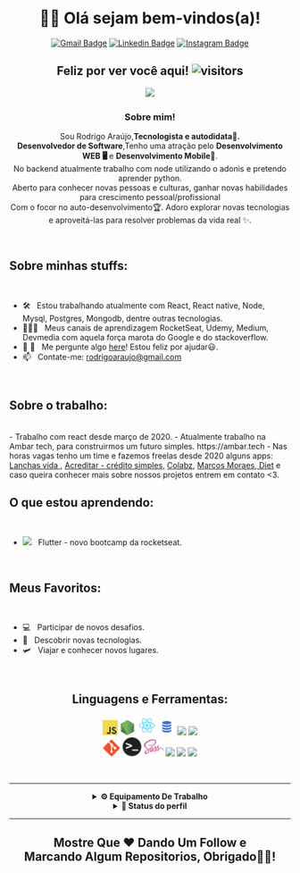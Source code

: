 <span align="center">

# 👋🏽 Olá sejam bem-vindos(a)!

[![Gmail Badge](https://img.shields.io/badge/Gmail-D14836?style=for-the-badge&logo=gmail&logoColor=white)](rodrigoaraujo@gmail.com)
[![Linkedin Badge](https://img.shields.io/badge/LinkedIn-0077B5?style=for-the-badge&logo=linkedin&logoColor=white)](https://www.linkedin.com/in/rodrigo-g-araujo/)
[![Instagram Badge](https://img.shields.io/badge/Instagram-E4405F?style=for-the-badge&logo=instagram&logoColor=white)](https://www.instagram.com/rodrigogomes_araujo/)
</span>

## Feliz por ver você aqui!  ![visitors](https://visitor-badge.glitch.me/badge?page_id=rodrigogaraujo)

<div align="center">

<img src="https://miro.medium.com/max/480/1*29HkFHUxeqq0xqO14IqVaw.gif" width="700px" />

</div>

### Sobre mim!

<p align="center">

Sou Rodrigo Araújo,<strong>Tecnologista e autodidata🤗.</strong> <br />
<strong>Desenvolvedor de Software</strong>,Tenho uma atração pelo <strong> Desenvolvimento WEB 🖥 </strong> e <strong> Desenvolvimento Mobile📱</strong>.<br />
No backend atualmente trabalho com node utilizando o adonis e pretendo aprender python. <br />
Aberto para conhecer novas pessoas e culturas, ganhar novas habilidades para crescimento pessoal/profissional <br />
Com o focor no auto-desenvolvimento🏆. Adoro explorar novas tecnologias e aproveitá-las para resolver problemas da vida real ✨.

</p>

<br />

<span align="left">

## Sobre minhas stuffs:

<br />

- 🛠 &nbsp; Estou trabalhando atualmente com React, React native, Node, Mysql, Postgres, Mongodb, dentre outras tecnologias.<br />
- 👦🏽‍💻 &nbsp; Meus canais de aprendizagem RocketSeat, Udemy, Medium, Devmedia com aquela força marota do Google e do stackoverflow.<br/>
- 💬 💌 &nbsp; Me pergunte algo [here](https://github.com/rodrigogaraujo/rodrigogaraujo/issues/1)! Estou feliz por ajudar😃.<br/>
- 📫 &nbsp; Contate-me: rodrigoaraujo@gmail.com

<br />

## Sobre o trabalho:

<br />
- Trabalho com react desde março de 2020.
- Atualmente trabalho na Ambar tech, para construirmos um futuro simples. https://ambar.tech 
- Nas horas vagas tenho um time e fazemos freelas desde 2020 alguns apps: <a href="https://play.google.com/store/apps/details?id=lanchasvida.com" target="_blank">Lanchas vida </a>, <a href="https://play.google.com/store/apps/details?id=com.finnancierappacreditar" target="_blank">Acreditar - crédito simples</a>, <a href="https://play.google.com/store/apps/details?id=br.com.oficial.colabz" target="_blank">Colabz</a>, <a href="https://play.google.com/store/apps/details?id=com.marcosmoraes" target="_blank">Marcos Moraes</a>,<a href="https://play.google.com/store/apps/details?id=com.dietsystemappuser" target="_blank"> Diet</a> e caso queira conhecer mais sobre nossos projetos entrem em contato <3.

<br />

## O que estou aprendendo:

<br />

- <img height="40" src="https://img.icons8.com/color/48/000000/flutter.png"/> &nbsp; Flutter - novo bootcamp da rocketseat.

<br />

## Meus Favoritos:

<br />

- 💻 &nbsp; Participar de novos desafios.<br />
- 📰 &nbsp; Descobrir novas tecnologias.<br />
- 🛩 &nbsp; Viajar e conhecer novos lugares.<br />

</span>

<br />

## Linguagens e Ferramentas:

<code><img height="27" src="https://raw.githubusercontent.com/github/explore/80688e429a7d4ef2fca1e82350fe8e3517d3494d/topics/javascript/javascript.png" alt="javascript"></code>
<code><img height="27" src="https://raw.githubusercontent.com/github/explore/80688e429a7d4ef2fca1e82350fe8e3517d3494d/topics/nodejs/nodejs.png" alt="nodejs"></code>
<code><img height="35" src="https://raw.githubusercontent.com/github/explore/80688e429a7d4ef2fca1e82350fe8e3517d3494d/topics/react/react.png" alt="react"></code>
<code><img height="30" src="https://raw.githubusercontent.com/github/explore/80688e429a7d4ef2fca1e82350fe8e3517d3494d/topics/sql/sql.png" alt="sql"></code>
<code><img src="https://img.icons8.com/windows/32/000000/figma.png"/></code>
<code><img height="35" src="https://img.icons8.com/dusk/64/000000/docker.png"/></code><br />
<code><img height="30" src="https://raw.githubusercontent.com/devicons/devicon/master/icons/git/git-original.svg" alt="git"></code>
<code><img height="35" src="https://raw.githubusercontent.com/github/explore/80688e429a7d4ef2fca1e82350fe8e3517d3494d/topics/terminal/terminal.png" alt="terminal"></code>
<code><img height="35" src="https://raw.githubusercontent.com/github/explore/80688e429a7d4ef2fca1e82350fe8e3517d3494d/topics/sass/sass.png" alt="sass"></code>
<code><img height="35" src="https://img.icons8.com/color/48/000000/bootstrap.png"/></code>
<code><img height="35" src="https://img.icons8.com/ios-filled/50/000000/github.png"/></code>
<code><img height="35" src="https://img.icons8.com/color/48/000000/typescript.png"/></code>

<br />

<hr />

<details>	
  <br />
  <summary><b>⚙️ Equipamento De Trabalho</b></summary>
  	<ul>
  	    <li><b>OS:</b> High sierra</li>
	      <li><b>Laptop: </b> Macbook air</li>
  	    <li><b>Browser: </b> Web browser chrome</li>
	      <li><b>Editor de Codigos:</b> VScode</li>
	  </ul>	
</details>

<details>
  <br />
    <summary><strong>🌟 Status do perfil</strong></summary>
    <ul>
        <li> <img width="400" src="https://github-readme-stats.vercel.app/api?username=rodrigogaraujo&show_icons=true&theme=tokyonight&line_height=27" alt="ProfileStatus"></li>
        <li> <img width="300" src="https://github-readme-stats.vercel.app/api/top-langs/?username=rodrigogaraujo&hide=css,java,html&theme=tokyonight" alt="LanguageStatus"> </li>
    </ul>
</details>



<hr />

## Mostre Que ❤️ Dando Um Follow e <br />Marcando Algum Repositorios, Obrigado🙏🏾!


